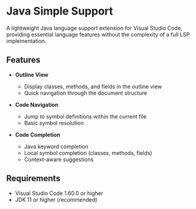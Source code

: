 # Java Simple Support

A lightweight Java language support extension for Visual Studio Code, providing essential language features without the complexity of a full LSP implementation.

## Features

- **Outline View**

  - Display classes, methods, and fields in the outline view
  - Quick navigation through the document structure
- **Code Navigation**

  - Jump to symbol definitions within the current file
  - Basic symbol resolution
- **Code Completion**

  - Java keyword completion
  - Local symbol completion (classes, methods, fields)
  - Context-aware suggestions

## Requirements

- Visual Studio Code 1.60.0 or higher
- JDK 11 or higher (recommended)
